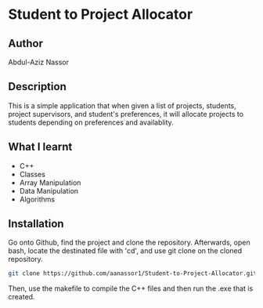 # Student to Project Allocator


## Author
Abdul-Aziz Nassor


## Description 

This is a simple application that when given a list of projects, students, project supervisors, and student's preferences, it will allocate projects to students depending on preferences and availablity.

## What I learnt
* C++
* Classes
* Array Manipulation
* Data Manipulation
* Algorithms
  
## Installation

Go onto Github, find the project and clone the repository.
Afterwards, open bash, locate the destinated file with 'cd', and use git clone on the cloned repository.

```bash
git clone https://github.com/aanassor1/Student-to-Project-Allocator.git
```

Then, use the makefile to compile the C++ files and then run the .exe  that is created.
